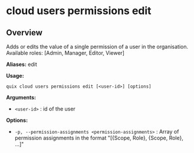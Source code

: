 # cloud users permissions edit

## Overview

Adds or edits the value of a single permission of a user in the organisation. Available roles: [Admin, Manager, Editor, Viewer]

**Aliases:** edit

**Usage:**

```
quix cloud users permissions edit [<user-id>] [options]
```

**Arguments:**

- `<user-id>` : id of the user

**Options:**

- `-p, --permission-assignments <permission-assignments>` : Array of permission assignments in the format "[{Scope, Role}, {Scope, Role}, ...]"

